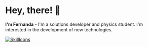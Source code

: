 # Hey, there! 👻
**I'm Fernanda** - I'm a solutions developer and physics student. I'm interested in the development of new technologies.

[![SkillIcons](https://skillicons.dev/icons?i=py,html,css,figma,git,raspberrypi,linux,qt)](https://skillicons.dev)<br/>

<!--
**fernanda3lias/fernanda3lias** is a ✨ _special_ ✨ repository because its `README.md` (this file) appears on your GitHub profile.

Here are some ideas to get you started:

- 🔭 I’m currently working on ...
- 🌱 I’m currently learning ...
- 👯 I’m looking to collaborate on ...
- 🤔 I’m looking for help with ...
- 💬 Ask me about ...
- 📫 How to reach me: ...
- 😄 Pronouns: ...
- ⚡ Fun fact: ...
-->
